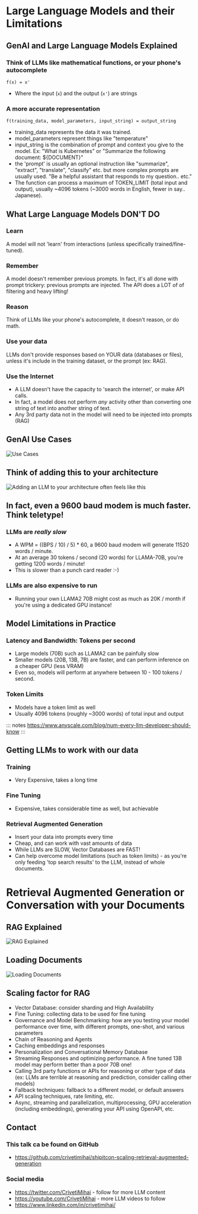 Large Language Models and their Limitations
============================================

GenAI and Large Language Models Explained
------------------------------------------

### Think of LLMs like mathematical functions, or your phone's autocomplete

`f(x) = x'`

- Where the input (`x`) and the output (`x'`) are strings

### A more accurate representation 

`f(training_data, model_parameters, input_string) = output_string`

- training_data represents the data it was trained.
- model_parameters represent things like "temperature"
- input_string is the combination of prompt and context you give to the model. Ex: "What is Kubernetes" or "Summarize the following document: ${DOCUMENT}"
- the 'prompt' is usually an optional instruction like "summarize", "extract", "translate", "classify" etc. but more complex prompts are usually used. "Be a helpful assistant that responds to my question.. etc."
- The function can process a maximum of TOKEN_LIMIT (total input and output), usually ~4096 tokens (~3000 words in English, fewer in say.. Japanese).

What Large Language Models DON'T DO
------------------------------------

### Learn

A model will not 'learn' from interactions (unless specifically trained/fine-tuned).

### Remember

A model doesn't remember previous prompts. In fact, it's all done with prompt trickery: previous prompts are injected.
The API does a LOT of of filtering and heavy lifting!

### Reason

Think of LLMs like your phone's autocomplete, it doesn't reason, or do math.

### Use your data

LLMs don't provide responses based on YOUR data (databases or files), unless it's include in the training dataset, or the prompt (ex: RAG).

### Use the Internet

- A LLM doesn't have the capacity to 'search the internet', or make API calls.
- In fact, a model does not perform *any* activity other than converting one string of text into another string of text.
- Any 3rd party data not in the model will need to be injected into prompts (RAG)

GenAI Use Cases
--------------

![Use Cases](img/00-use-cases-tb.png)

Think of adding this to your architecture
------------------------------------------

![Adding an LLM to your architecture often feels like this](img/modem.png)

In fact, even a 9600 baud modem is much faster. Think teletype!
---------------------------------------------------------------

### LLMs are *really slow*

- A  WPM = ((BPS / 10) / 5) * 60, a 9600 baud modem will generate 11520 words / minute.
- At an average 30 tokens / second (20 words) for LLAMA-70B, you're getting 1200 words / minute!
- This is slower than a punch card reader :-)

### LLMs are also expensive to run

- Running your own LLAMA2 70B might cost as much as 20K / month if you're using a dedicated GPU instance!

Model Limitations in Practice
---------------------------

### Latency and Bandwidth: Tokens per second

- Large models (70B) such as LLAMA2 can be painfully slow
- Smaller models (20B, 13B, 7B) are faster, and can perform inference on a cheaper GPU (less VRAM)
- Even so, models will perform at anywhere between 10 - 100 tokens / second.

### Token Limits

- Models have a token limit as well
- Usually 4096 tokens (roughly ~3000 words) of total input and output


::: notes
https://www.anyscale.com/blog/num-every-llm-developer-should-know
::: 

Getting LLMs to work with our data
----------------------------------

### Training

- Very Expensive, takes a long time

### Fine Tuning

- Expensive, takes considerable time as well, but achievable

### Retrieval Augmented Generation

- Insert your data into prompts every time
- Cheap, and can work with vast amounts of data
- While LLMs are SLOW, Vector Databases are FAST!
- Can help overcome model limitations (such as token limits) - as you're only feeding 'top search results' to the LLM, instead of whole documents.

Retrieval Augmented Generation or Conversation with your Documents
===================================================================

RAG Explained
--------------

![RAG Explained](img/01-rag-explained-datail.png)


Loading Documents
-----------------

![Loading Documents](img/02-loading-documents.png)


Scaling factor for RAG
----------------------

- Vector Database: consider sharding and High Availability
- Fine Tuning: collecting data to be used for fine tuning
- Governance and Model Benchmarking: how are you testing your model performance over time, with different prompts, one-shot, and various parameters
- Chain of Reasoning and Agents
- Caching embeddings and responses
- Personalization and Conversational Memory Database
- Streaming Responses and optimizing performance. A fine tuned 13B model may perform better than a poor 70B one!
- Calling 3rd party functions or APIs for reasoning or other type of data (ex: LLMs are terrible at reasoning and prediction, consider calling other models)
- Fallback techniques: fallback to a different model, or default answers
- API scaling techniques, rate limiting, etc.
- Async, streaming and parallelization, multiprocessing, GPU acceleration (including embeddings), generating your API using OpenAPI, etc.

Contact
-------

### This talk ca be found on GitHub

- https://github.com/crivetimihai/shipitcon-scaling-retrieval-augmented-generation

### Social media

- https://twitter.com/CrivetiMihai - follow for more LLM content
- https://youtube.com/CrivetiMihai - more LLM videos to follow
- https://www.linkedin.com/in/crivetimihai/
